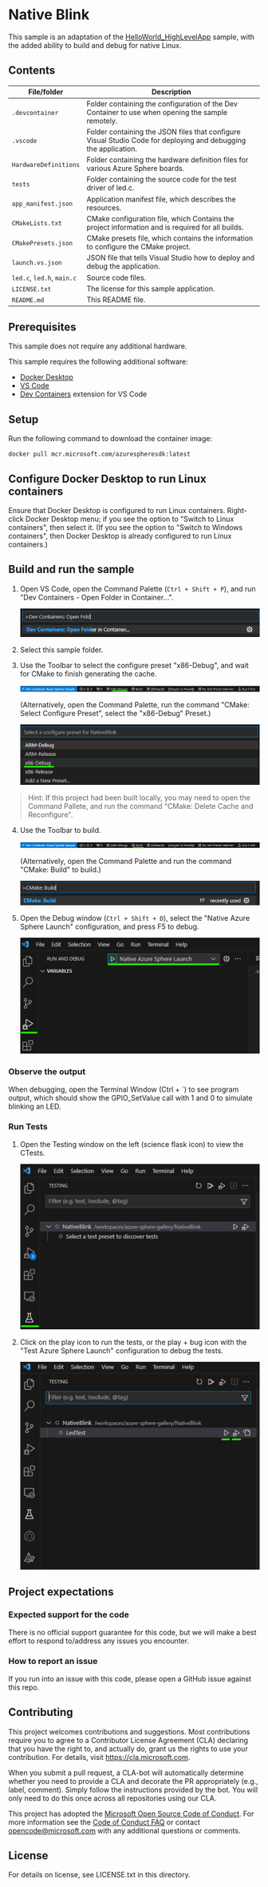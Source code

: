 # Native Blink

This sample is an adaptation of the [HelloWorld_HighLevelApp](https://github.com/Azure/azure-sphere-samples/tree/main/Samples/HelloWorld/HelloWorld_HighLevelApp) sample, with the added ability to build and debug for native Linux.

## Contents

| File/folder                | Description |
|----------------------------|-------------|
| `.devcontainer`            | Folder containing the configuration of the Dev Container to use when opening the sample remotely. |
| `.vscode`                  | Folder containing the JSON files that configure Visual Studio Code for deploying and debugging the application. |
| `HardwareDefinitions`      | Folder containing the hardware definition files for various Azure Sphere boards. |
| `tests`                    | Folder containing the source code for the test driver of led.c. |
| `app_manifest.json`        | Application manifest file, which describes the resources. |
| `CMakeLists.txt`           | CMake configuration file, which Contains the project information and is required for all builds. |
| `CMakePresets.json`        | CMake presets file, which contains the information to configure the CMake project. |
| `launch.vs.json`           | JSON file that tells Visual Studio how to deploy and debug the application. |
| `led.c`, `led.h`, `main.c` | Source code files. |
| `LICENSE.txt`              | The license for this sample application. |
| `README.md`                | This README file. |

## Prerequisites

This sample does not require any additional hardware.

This sample requires the following additional software:
- [Docker Desktop](https://www.docker.com/products/docker-desktop/)
- [VS Code](https://code.visualstudio.com/download)
- [Dev Containers](https://marketplace.visualstudio.com/items?itemName=ms-vscode-remote.remote-containers) extension for VS Code

## Setup

Run the following command to download the container image:
```
docker pull mcr.microsoft.com/azurespheresdk:latest
```

## Configure Docker Desktop to run Linux containers

Ensure that Docker Desktop is configured to run Linux containers.  Right-click Docker Desktop menu; if you see the option to "Switch to Linux containers", then select it.  (If you see the option to "Switch to Windows containers", then Docker Desktop is already configured to run Linux containers.)

## Build and run the sample

1. Open VS Code, open the Command Palette (`Ctrl + Shift + P`), and run "Dev Containers - Open Folder in Container...".

    ![Screenshot that shows how to run command to open folder in dev container.](.media/devcontainers_openfolder.png)

2. Select this sample folder.

3. Use the Toolbar to select the configure preset "x86-Debug", and wait for CMake to finish generating the cache.

    ![Screenshot that shows how to select config preset from Toolbar.](.media/select_config_preset_toolbar.png)

    (Alternatively, open the Command Palette, run the command "CMake: Select Configure Preset", select the "x86-Debug" Preset.)

    ![Screenshot that shows how to select config preset from the Command Palette.](.media/select_config_preset_command_palette.png)

> Hint: 
If this project had been built locally, you may need to open the Command Pallete, and run the command "CMake: Delete Cache and Reconfigure".

4. Use the Toolbar to build.

    ![Screenshot that shows how to build using Toolbar.](.media/build_toolbar.png)

    (Alternatively, open the Command Palette and run the command "CMake: Build" to build.)

    ![Screenshot that shows how to build using the Command Palette.](.media/build_command_palette.png)

5. Open the Debug window (`Ctrl + Shift + D`), select the "Native Azure Sphere Launch" configuration, and press F5 to debug.

    ![Screenshot that shows how to debug.](.media/debug.png)

### Observe the output

When debugging, open the Terminal Window (Ctrl + `) to see program output, which should show the GPIO_SetValue call with 1 and 0 to simulate blinking an LED.

### Run Tests

1. Open the Testing window on the left (science flask icon) to view the CTests.

    ![Screenshot that shows how to view the CTests.](.media/view_ctests.png)

2. Click on the play icon to run the tests, or the play + bug icon with the "Test Azure Sphere Launch" configuration to debug the tests.

    ![Screenshot that shows how to run the CTests.](.media/run_ctests.png)

## Project expectations

### Expected support for the code

There is no official support guarantee for this code, but we will make a best effort to respond to/address any issues you encounter.

### How to report an issue

If you run into an issue with this code, please open a GitHub issue against this repo.

## Contributing

This project welcomes contributions and suggestions. Most contributions require you to
agree to a Contributor License Agreement (CLA) declaring that you have the right to,
and actually do, grant us the rights to use your contribution. For details, visit
https://cla.microsoft.com.

When you submit a pull request, a CLA-bot will automatically determine whether you need
to provide a CLA and decorate the PR appropriately (e.g., label, comment). Simply follow the
instructions provided by the bot. You will only need to do this once across all repositories using our CLA.

This project has adopted the [Microsoft Open Source Code of Conduct](https://opensource.microsoft.com/codeofconduct/).
For more information see the [Code of Conduct FAQ](https://opensource.microsoft.com/codeofconduct/faq/)
or contact [opencode@microsoft.com](mailto:opencode@microsoft.com) with any additional questions or comments.

## License

For details on license, see LICENSE.txt in this directory.
